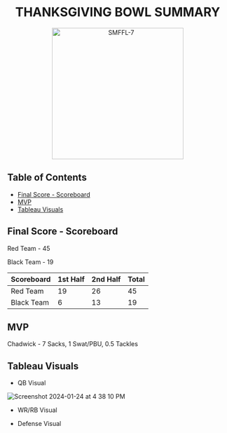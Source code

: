 <h1 align="center">THANKSGIVING BOWL SUMMARY</h1>

<p align="center">
  <img src="https://github.com/jgeorg24/SMFFL_Stats/assets/135657590/f98765f2-907a-4a99-a3d3-cbf92329ba27" alt="SMFFL-7" width="300"/>
</p>

## Table of Contents
- [Final Score - Scoreboard](#final-score---scoreboard)
- [MVP](#mvp)
- [Tableau Visuals](#tableau-visuals)
## Final Score - Scoreboard

Red Team - 45

Black Team - 19

| Scoreboard   | 1st Half | 2nd Half | Total |
|--------------|----------|----------|-------|
| Red Team     | 19       | 26       | 45    |
| Black Team   | 6        | 13       | 19    |

## MVP

Chadwick - 7 Sacks, 1 Swat/PBU, 0.5 Tackles

## Tableau Visuals
- QB Visual
  
![Screenshot 2024-01-24 at 4 38 10 PM](https://github.com/jgeorg24/SMFFL_Stats/assets/135657590/f0e6d47d-0696-47ac-bee7-e7d420a066d7)

- WR/RB Visual

- Defense Visual
